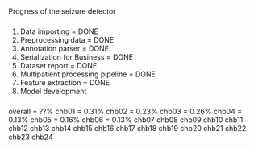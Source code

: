 ###
Progress of the seizure detector
###

###
1. Data importing = DONE
2. Preprocessing data = DONE
3. Annotation parser = DONE
4. Serialization for Business = DONE
5. Dataset report = DONE
6. Multipatient processing pipeline = DONE
7. Feature extraction = DONE
8. Model development
###


###
overall = ??%
chb01 = 0.31%
chb02 = 0.23%
chb03 = 0.26%
chb04 = 0.13%
chb05 = 0.16%
chb06 = 0.13%
chb07
chb08
chb09
chb10
chb11
chb12
chb13
chb14
chb15
chb16
chb17
chb18
chb19
chb20
chb21
chb22
chb23
chb24
###
